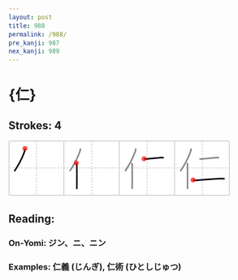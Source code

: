 ```yaml
---
layout: post
title: 988
permalink: /988/
pre_kanji: 987
nex_kanji: 989
---
```


# {仁}

## Strokes: 4

<div class="stroke"><img src="../images/E4BB81.png" /></div>

## Reading:

### On-Yomi: ジン、ニ、ニン

### Examples: 仁義 (じんぎ), 仁術 (ひとしじゅつ)
